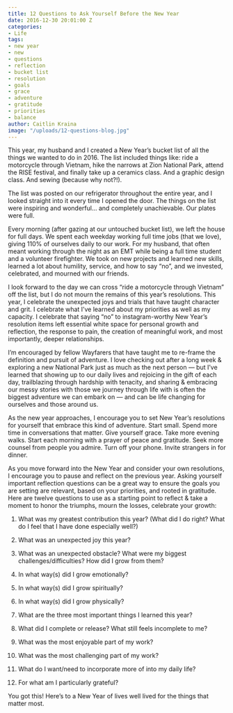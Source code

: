 ```yaml
---
title: 12 Questions to Ask Yourself Before the New Year
date: 2016-12-30 20:01:00 Z
categories:
- Life
tags:
- new year
- new
- questions
- reflection
- bucket list
- resolution
- goals
- grace
- adventure
- gratitude
- priorities
- balance
author: Caitlin Kraina
image: "/uploads/12-questions-blog.jpg"
---
```


This year, my husband and I created a New Year’s bucket list of all the things we wanted to do in 2016. The list included things like: ride a motorcycle through Vietnam, hike the narrows at Zion National Park, attend the RISE festival, and finally take up a ceramics class. And a graphic design class. And sewing (because why not?!).

The list was posted on our refrigerator throughout the entire year, and I looked straight into it every time I opened the door. The things on the list were inspiring and wonderful… and completely unachievable. Our plates were full.<!-- more -->

Every morning (after gazing at our untouched bucket list), we left the house for full days. We spent each weekday working full time jobs (that we love), giving 110% of ourselves daily to our work. For my husband, that often meant working through the night as an EMT while being a full time student and a volunteer firefighter. We took on new projects and learned new skills, learned a lot about humility, service, and how to say “no”, and we invested, celebrated, and mourned with our friends.  

I look forward to the day we can cross “ride a motorcycle through Vietnam” off the list, but I do not mourn the remains of this year’s resolutions. This year, I celebrate the unexpected joys and trials that have taught character and grit. I celebrate what I’ve learned about my priorities as well as my capacity. I celebrate that saying “no” to instagram-worthy New Year’s resolution items left essential white space for personal growth and reflection, the response to pain, the creation of meaningful work, and most importantly, deeper relationships. 

I’m encouraged by fellow Wayfarers that have taught me to re-frame the definition and pursuit of adventure. I love checking out after a long week & exploring a new National Park just as much as the next person — but I’ve learned that showing up to our daily lives and rejoicing in the gift of each day, trailblazing through hardship with tenacity, and sharing & embracing our messy stories with those we journey through life with is often the biggest adventure we can embark on — and can be life changing for ourselves and those around us.

As the new year approaches, I encourage you to set New Year’s resolutions for yourself that embrace this kind of adventure. Start small. Spend more time in conversations that matter. Give yourself grace. Take more evening walks. Start each morning with a prayer of peace and gratitude. Seek more counsel from people you admire.  Turn off your phone.  Invite strangers in for dinner.

As you move forward into the New Year and consider your own resolutions, I encourage you to pause and reflect on the previous year. Asking yourself important reflection questions can be a great way to ensure the goals you are setting are relevant, based on your priorities, and rooted in gratitude. Here are twelve questions to use as a starting point to reflect & take a moment to honor the triumphs, mourn the losses, celebrate your growth:

1. What was my greatest contribution this year?
(What did I do right? What do I feel that I have done especially well?)

2. What was an unexpected joy this year?

3. What was an unexpected obstacle? What were my biggest challenges/difficulties? How did I grow from them? 

4. In what way(s) did I grow emotionally?

5. In what way(s) did I grow spiritually?

6. In what way(s) did I grow physically?

7. What are the three most important things I learned this year?

8. What did I complete or release? What still feels incomplete to me?

9. What was the most enjoyable part of my work?

10. What was the most challenging part of my work?

11. What do I want/need to incorporate more of into my daily life? 

12. For what am I particularly grateful?


You got this! Here’s to a New Year of lives well lived for the things that matter most. 